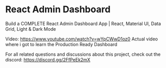 # React Admin Dashboard

Build a COMPLETE React Admin Dashboard App | React, Material UI, Data Grid, Light & Dark Mode

Video: https://www.youtube.com/watch?v=wYpCWwD1oz0 Actual video where i got to learn the Production Ready Dashboard

For all related questions and discussions about this project, check out the discord: https://discord.gg/2FfPeEk2mX

